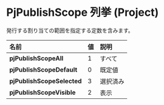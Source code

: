 
# PjPublishScope 列挙 (Project)

発行する割り当ての範囲を指定する定数を含みます。



|**名前**|**値**|**説明**|
|:-----|:-----|:-----|
|**pjPublishScopeAll**|1|すべて|
|**pjPublishScopeDefault**|0|既定値|
|**pjPublishScopeSelected**|3|選択済み|
|**pjPublishScopeVisible**|2|表示|
